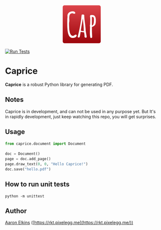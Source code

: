 <p align="center">
  <img src="https://github.com/orklann/caprice/blob/87a3b270c7c8a4df590cb813ac2a45649c3dbbc3/artwork/Caprice_new.png" width=128 height=128 />
</p>

[![Run Tests](https://github.com/orklann/caprice/actions/workflows/main.yml/badge.svg)](https://github.com/orklann/caprice/actions/workflows/main.yml)  

Caprice
=======
**Caprice** is a robust Python library for generating PDF.

Notes
-----
Caprice is in development, and can not be used in any purpose yet. But It's in rapidly development, just keep watching this repo, you will get surprises.

Usage
-----
```python
from caprice.document import Document

doc = Document()
page = doc.add_page()
page.draw_text(0, 0, "Hello Caprice!")
doc.save("hello.pdf")
```

How to run unit tests
---------------------
```
python -m unittest
```

Author
------
[Aaron Elkins](https://twitter.com/ryh1113) ([https://rkt.pixelegg.me](https://rkt.pixelegg.me/))
